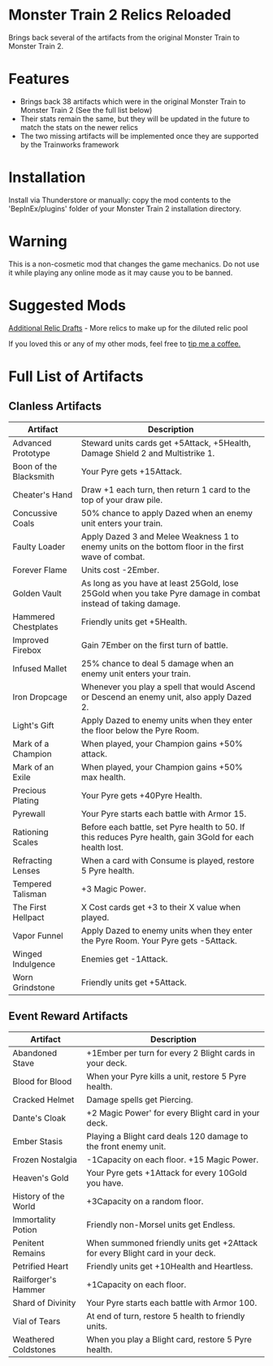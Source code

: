# Monster Train 2 Relics Reloaded

Brings back several of the artifacts from the original Monster Train to Monster Train 2.

# Features

- Brings back 38 artifacts which were in the original Monster Train to Monster Train 2 (See the full list below)
- Their stats remain the same, but they will be updated in the future to match the stats on the newer relics
- The two missing artifacts will be implemented once they are supported by the Trainworks framework

# Installation

Install via Thunderstore or manually: copy the mod contents to the 'BepInEx/plugins' folder of your Monster Train 2 installation directory.

# Warning

This is a non-cosmetic mod that changes the game mechanics. Do not use it while playing any online mode as it may cause you to be banned.

# Suggested Mods

[Additional Relic Drafts](https://thunderstore.io/c/monster-train-2/p/GravitonGamer/MT2AdditionalRelicDrafts/) - More relics to make up for the diluted relic pool

If you loved this or any of my other mods, feel free to [tip me a coffee.](https://ko-fi.com/gravitongamer)

# Full List of Artifacts

## Clanless Artifacts
| Artifact               | Description                                                                                                    |
| ---------------------- | -------------------------------------------------------------------------------------------------------------- |
| Advanced Prototype     | Steward units cards get +5Attack, +5Health, Damage Shield 2 and Multistrike 1.                                 |
| Boon of the Blacksmith | Your Pyre gets +15Attack.                                                                                      |
| Cheater's Hand         | Draw +1 each turn, then return 1 card to the top of your draw pile.                                            |
| Concussive Coals       | 50% chance to apply Dazed when an enemy unit enters your train.                                                |
| Faulty Loader          | Apply Dazed 3 and Melee Weakness 1 to enemy units on the bottom floor in the first wave of combat.             |
| Forever Flame          | Units cost -2Ember.                                                                                            |
| Golden Vault           | As long as you have at least 25Gold, lose 25Gold when you take Pyre damage in combat instead of taking damage. |
| Hammered Chestplates   | Friendly units get +5Health.                                                                                   |
| Improved Firebox       | Gain 7Ember on the first turn of battle.                                                                       |
| Infused Mallet         | 25% chance to deal 5 damage when an enemy unit enters your train.                                              |
| Iron Dropcage          | Whenever you play a spell that would Ascend or Descend an enemy unit, also apply Dazed 2.                      |
| Light's Gift           | Apply Dazed to enemy units when they enter the floor below the Pyre Room.                                      |
| Mark of a Champion     | When played, your Champion gains +50% attack.                                                                  |
| Mark of an Exile       | When played, your Champion gains +50% max health.                                                              |
| Precious Plating       | Your Pyre gets +40Pyre Health.                                                                                 |
| Pyrewall               | Your Pyre starts each battle with Armor 15.                                                                    |
| Rationing Scales       | Before each battle, set Pyre health to 50. If this reduces Pyre health, gain 3Gold for each health lost.       |
| Refracting Lenses      | When a card with Consume is played, restore 5 Pyre health.                                                     |
| Tempered Talisman      | +3 Magic Power.                                                                                                |
| The First Hellpact     | X Cost cards get +3 to their X value when played.                                                              |
| Vapor Funnel           | Apply Dazed to enemy units when they enter the Pyre Room. Your Pyre gets -5Attack.                             |
| Winged Indulgence      | Enemies get -1Attack.                                                                                          |
| Worn Grindstone        | Friendly units get +5Attack.                                                                                   |

## Event Reward Artifacts
| Artifact             | Description                                                                   |
| -------------------- | ----------------------------------------------------------------------------- |
| Abandoned Stave      | +1Ember per turn for every 2 Blight cards in your deck.                       |
| Blood for Blood      | When your Pyre kills a unit, restore 5 Pyre health.                           |
| Cracked Helmet       | Damage spells get Piercing.                                                   |
| Dante's Cloak        | +2 Magic Power' for every Blight card in your deck.                           |
| Ember Stasis         | Playing a Blight card deals 120 damage to the front enemy unit.               |
| Frozen Nostalgia     | \-1Capacity on each floor. +15 Magic Power.                                   |
| Heaven's Gold        | Your Pyre gets +1Attack for every 10Gold you have.                            |
| History of the World | +3Capacity on a random floor.                                                 |
| Immortality Potion   | Friendly non-Morsel units get Endless.                                        |
| Penitent Remains     | When summoned friendly units get +2Attack for every Blight card in your deck. |
| Petrified Heart      | Friendly units get +10Health and Heartless.                                   |
| Railforger's Hammer  | +1Capacity on each floor.                                                     |
| Shard of Divinity    | Your Pyre starts each battle with Armor 100.                                  |
| Vial of Tears        | At end of turn, restore 5 health to friendly units.                           |
| Weathered Coldstones | When you play a Blight card, restore 5 Pyre health.                           |
